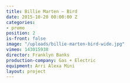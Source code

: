 ```yaml
---
title: Billie Marten — Bird
date: 2015-10-20 00:00:00 Z
categories:
- promo
position: 2
is-front: false
image: "/uploads/billie-marten-bird-wide.jpg"
vimeo: 143015938
director: Franklyn Banks
production-company: Gas + Electric
equipment: Arri Alexa Mini
layout: project
---
```


